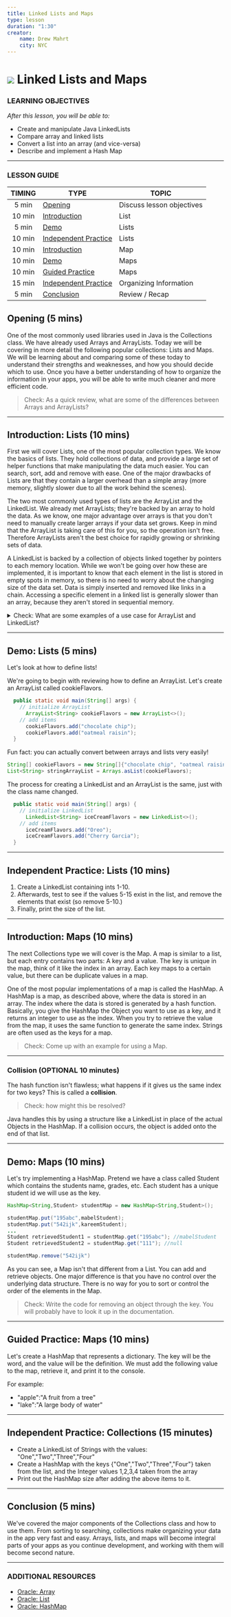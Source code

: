 ```yaml
---
title: Linked Lists and Maps
type: lesson
duration: "1:30"
creator:
    name: Drew Mahrt
    city: NYC
---
```


# ![](https://ga-dash.s3.amazonaws.com/production/assets/logo-9f88ae6c9c3871690e33280fcf557f33.png) Linked Lists and Maps

### LEARNING OBJECTIVES
*After this lesson, you will be able to:*
- Create and manipulate Java LinkedLists
- Compare array and linked lists
- Convert a list into an array (and vice-versa)
- Describe and implement a Hash Map

---

### LESSON GUIDE

| TIMING  | TYPE  | TOPIC  |
|:-:|---|---|
| 5 min  | [Opening](#opening-5-mins)  | Discuss lesson objectives |
| 10 min  | [Introduction](#introduction-lists10-mins)  |  List |
| 5 min  | [Demo](#demo-lists-5-mins)  | Lists |
| 10 min  | [Independent Practice](#independent-practice-lists-10-mins)  | Lists |
| 10 min  | [Introduction](#introduction-maps10-mins)  |  Map |
| 10 min  | [Demo](#demo-maps-10-mins)  | Maps |
| 10 min  | [Guided Practice](#guided-practice-maps-10-mins)  | Maps |
| 15 min  | [Independent Practice](#independent-practice-organizing-information-15-minutes)  | Organizing Information |
| 5 min  | [Conclusion](#conclusion-5-mins)  | Review / Recap |

<a name="opening"></a>

## Opening (5 mins)

One of the most commonly used libraries used in Java is the Collections class. We have already used Arrays and ArrayLists. Today we will be covering in more detail the following popular collections: Lists and Maps. We will be learning about and comparing some of these today to understand their strengths and weaknesses, and how you should decide which to use. Once you have a better understanding of how to organize the information in your apps, you will be able to write much cleaner and more efficient code.

> Check: As a quick review, what are some of the differences between Arrays and ArrayLists?

***

<a name="introduction"></a>

## Introduction: Lists (10 mins)

First we will cover Lists, one of the most popular collection types. We know the basics of lists. They hold collections of data, and provide a large set of helper functions that make manipulating the data much easier. You can search, sort, add and remove with ease. One of the major drawbacks of Lists are that they contain a larger overhead than a simple array (more memory, slightly slower due to all the work behind the scenes).

The two most commonly used types of lists are the ArrayList and the LinkedList. We already met ArrayLists; they're backed by an array to hold the data. As we know, one major advantage over arrays is that you don't need to manually create larger arrays if your data set grows. Keep in mind that the ArrayList is taking care of this for you, so the operation isn't free. Therefore ArrayLists aren't the best choice for rapidly growing or shrinking sets of data.

<!--Instructor note: Draw out nodes on the board to illustrate a LinkedList-->

A LinkedList is backed by a collection of objects linked together by pointers to each memory location. While we won't be going over how these are implemented, it is important to know that each element in the list is stored in empty spots in memory, so there is no need to worry about the changing size of the data set. Data is simply inserted and removed like links in a chain. Accessing a specific element in a linked list is generally slower than an array, because they aren't stored in sequential memory.

<details>

  <summary>Check: What are some examples of a use case for ArrayList and LinkedList?</summary>

  - ArrayList: Contacts List
  - LinkedList: To Do Lists

</details> 

***

<a name="demo"></a>

## Demo: Lists (5 mins)

Let's look at how to define lists!

We're going to begin with reviewing how to define an ArrayList. Let's create an ArrayList called cookieFlavors.

<!-- Instructor note: Have students shout out / walk you through how to do this.-->

```java
  public static void main(String[] args) {
    // initialize ArrayList
      ArrayList<String> cookieFlavors = new ArrayList<>();
    // add items
      cookieFlavors.add("chocolate chip");
      cookieFlavors.add("oatmeal raisin");
  }
```

Fun fact: you can actually convert between arrays and lists very easily!

``` java
String[] cookieFlavors = new String[]{"chocolate chip", "oatmeal raisin"};
List<String> stringArrayList = Arrays.asList(cookieFlavors);
```

The process for creating a LinkedList and an ArrayList is the same, just with the class name changed.

```java
  public static void main(String[] args) {
    // initialize LinkedList
      LinkedList<String> iceCreamFlavors = new LinkedList<>();
    // add items
      iceCreamFlavors.add("Oreo");
      iceCreamFlavors.add("Cherry Garcia");
  }
```

***

<a name="guided-practice"></a>

## Independent Practice: Lists (10 mins)

1) Create a LinkedList containing ints 1-10. 
2) Afterwards, test to see if the values 5-15 exist in the list, and remove the elements that exist (so remove 5-10.) 
3) Finally, print the size of the list. 

***

<a name="introduction"></a>

## Introduction: Maps (10 mins)

The next Collections type we will cover is the Map. A map is similar to a list, but each entry contains two parts: A key and a value. The key is unique in the map, think of it like the index in an array. Each key maps to a certain value, but there can be duplicate values in a map. 

One of the most popular implementations of a map is called the HashMap. A HashMap is a map, as described above, where the data is stored in an array. The index where the data is stored is generated by a hash function. Basically, you give the HashMap the Object you want to use as a key, and it returns an integer to use as the index. When you try to retrieve the value from the map, it uses the same function to generate the same index. Strings are often used as the keys for a map.

> Check: Come up with an example for using a Map.

***

### Collision (OPTIONAL 10 minutes)

The hash function isn't flawless; what happens if it gives us the same index for two keys? This is called a **collision**.

> Check: how might this be resolved?

Java handles this by using a structure like a LinkedList in place of the actual Objects in the HashMap. If a collision occurs, the object is added onto the end of that list.

***

<a name="demo"></a>

## Demo: Maps (10 mins)

Let's try implementing a HashMap. Pretend we have a class called Student which contains the students name, grades, etc. Each student has a unique student id we will use as the key.

``` java
HashMap<String,Student> studentMap = new HashMap<String,Student>();

studentMap.put("195abc",mabelStudent);
studentMap.put("542ijk",kareemStudent);
...
Student retrievedStudent1 = studentMap.get("195abc"); //mabelStudent
Student retrievedStudent2 = studentMap.get("111"); //null

studentMap.remove("542ijk")

```

As you can see, a Map isn't that different from a List. You can add and retrieve objects. One major difference is that you have no control over the underlying data structure. There is no way for you to sort or control the order of the elements in the Map.

> Check: Write the code for removing an object through the key. You will probably have to look it up in the documentation.

***

<a name="guided-practice"></a>

## Guided Practice: Maps (10 mins)

Let's create a HashMap that represents a dictionary. The key will be the word, and the value will be the definition. We must add the following value to the map, retrieve it, and print it to the console.

For example:
- "apple":"A fruit from a tree"
- "lake":"A large body of water"

***

<a name="ind-practice"></a>

## Independent Practice: Collections (15 minutes)

- Create a LinkedList of Strings with the values: "One","Two","Three","Four"
- Create a HashMap with the keys {"One","Two","Three","Four"} taken from the list, and the Integer values 1,2,3,4 taken from the array
 - Print out the HashMap size after adding the above items to it.

***

<a name="conclusion"></a>

## Conclusion (5 mins)

We've covered the major components of the Collections class and how to use them. From sorting to searching, collections make organizing your data in the app very fast and easy. Arrays, lists, and maps will become integral parts of your apps as you continue development, and working with them will become second nature.

***

### ADDITIONAL RESOURCES

- [Oracle: Array](https://docs.oracle.com/javase/tutorial/java/nutsandbolts/arrays.html)
- [Oracle: List](https://docs.oracle.com/javase/8/docs/api/java/util/List.html)
- [Oracle: HashMap](https://docs.oracle.com/javase/8/docs/api/java/util/HashMap.html)
